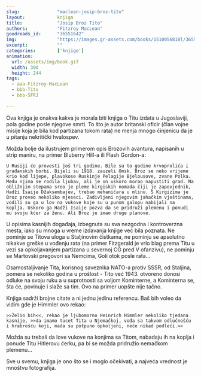 ```yaml
---
slug:              "maclean-josip-broz-tito"
layout:            knjiga
title:             "Josip Broz Tito"
authors:           "Fitzroy MacLean"
goodreads_id:      "36551642"
img:               "https://images.gr-assets.com/books/1510056818l/36551642.jpg"
excerpt:           ""
categories:        ['knjige']
animation:
  url: /assets/img/book.gif
  width: 300
  height: 244
tags:
  - aaa-Fitzroy-MacLean
  - bbb-Tito
  - bbb-SFRJ
  
---
```


Ova knjiga je onakva kakva je morala biti knjiga o Titu izdata u Jugoslaviji, pola godine posle njegove smrti. To što 
je autor britanski oficir (član vojne misije koja je bila kod partizana tokom rata) ne menja mnogo činjenicu da je u 
pitanju nekritički hvalospev.

Možda bolje da ilustrujem primerom opis Brozovih avantura, napisanih u strip maniru, na primer Bluberry Hill-a ili 
Flash Gordon-a:

    U Rusiji će provesti još tri godine. Bile su to godine krvoprolića i građanskih borbi. Bijeli su 1918. zauzeli Omsk. Broz se neko vrijeme krio kod lijepe, plavokose Ruskinje Pelagije Bjelousove, zvane Polka. Među njima se rodila ljubav, ali je on uskoro morao napustiti grad. Na obližnjim stepama sreo je pleme kirgiskih nomada čiji je zapovjednik, Hadži Isaije Džaksembajev, trebao mehaničara u mlinu. S Kirgizima je Broz proveo nekoliko mjeseci. Zadivljeni njegovim jahačkim vještinama, vodili su ga u lov na vukove koje su u punom galopu nabijali na koplja. Uskoro ga Hadži Isaije pozva da se pridruži plemenu i ponudi mu svoju kćer za ženu. Ali Broz je imao druge planove.



U opisima kasnijih događaja, izbegnuta su sva nezgodna i kontroverzna mesta, iako su mnoga u vreme izdavanja knjige već 
bila poznata. Ne pominje se Titova uloga u Staljinovim čistkama, ne pominju se apsolutno nikakve greške u vođenju rata 
(na primer Fitzgerald je vrlo blag prema Titu u vezi sa opkoljavanjem partizana u severnoj CG pred V ofanzivu), ne 
pominju se Martovski pregovori sa Nemcima, Goli otok posle rata...

Osamostaljivanje Tita, korisnog saveznika NATO-a protiv SSSR, od Staljina, pomera se nekoliko godina u prošlost - Tito 
već 1943. otvoreno donosi odluke na svoju ruku a u suprotnosti sa voljom Kominterne, a Kominterna se, šta će, povinuje 
i slaže sa tim. Ovo na primer uopšte nije tačno.

Knjiga sadrži brojne citate a ni jednu jedinu referencu. Baš bih voleo da vidim gde je Himmler ovo rekao:

    >>Želio bih<<, rekao je ljubomorno Heinrich Himmler nekoliko tjedana kasnije, >>da imamo tucet Tita u Njemačkoj, vođa sa takvom odlučnošću i hrabrošću koji, mada su potpuno opkoljeni, neće nikad podleći.<<



Možda su trebali da love vukove na konjima sa Titom, nabadaju ih na koplja i ponude Titu Hitlerovu ćerku, pa bi se možda 
pridružio nemačkom plemenu...

Sve u svemu, knjiga je ono što se i moglo očekivati, a najveća vrednost je mnoštvu fotografija.